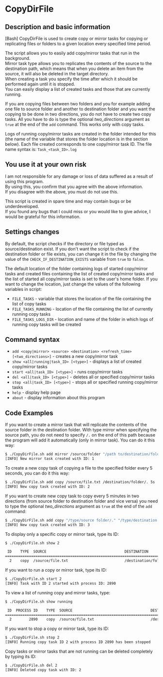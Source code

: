 # CopyDirFile
## Description and basic information
 [Bash] CopyDirFile is used to create copy or mirror tasks for copying or replicating files or folders to a given location every specified time period.  
 
  The script allows you to easily add copy/mirror tasks that run in the background.  
  Mirror task type allows you to replicates the contents of the source to the destination path, which means that when you delete an item from the source, it will also be deleted in the target directory.  
  When creating a task you specify the time after which it should be performed again until it is stopped.  
  You can easily display a list of created tasks and those that are currently running.  
  
  If you are copying files between two folders and you for example adding one file to source folder and another to destination folder and you want the copying to be done in two directions, you do not have to create two copy tasks. All you have to do is type the optional *two_directions* argument as `true` at the end of the `add` command. This works only with copy tasks.  
  
  Logs of running copy/mirror tasks are created in the folder intended for this (the name of the variable that stores the folder location is in the section below). Each file created corresponds to one copy/mirror task ID. The file name syntax is: `Task_<task_ID>.log`
  
## You use it at your own risk

  I am not responsible for any damage or loss of data suffered as a result of using this program.   
  By using this, you confirm that you agree with the above information.   
  If you disagree with the above, you must do not use this.
  
  This script is created in spare time and may contain bugs or be underdeveloped.   
  If you found any bugs that I could miss or you would like to give advice, I would be grateful for this information.   
  
## Settings changes
  By default, the script checks if the directory or file typed as source/destination exist. If you don't want the script to check if the destination folder or file exists, you can change it in the file by changing the value of the `CHECK_IF_DESTINATION_EXISTS` variable from `true` to `false`.  
  
  The default location of the folder containing logs of started copy/mirror tasks and created files containing the list of created copy/mirror tasks and the list of started all copy/mirror tasks is set to the user's home folder. If you want to change the location, just change the values of the following variables in script:
  - `FILE_TASKS` - variable that stores the location of the file containing the list of copy tasks
  - `FILE_TASKS_RUNNING` - location of the file containing the list of currently running copy tasks
  - `FILE_TASKS_LOGS_DIR` - location and name of the folder in which logs of running copy tasks will be created
  
## Command syntax
  - `add <copy|mirror> <source> <destination> <refresh_time> [<two_directions>]`  - creates a new copy/mirror task
  - `show <all|running|task_ID> [<type>]`  - displays a list of created copy/mirror tasks
  - `start <all|task_ID> [<type>]`  - runs copy/mirror tasks
  - `del <all|task_ID> [<type>]`  - deletes all or specified copy/mirror tasks
  - `stop <all|task_ID> [<type>]`  - stops all or specified running copy/mirror tasks
  - `help`  - display help page
  - `about`  - display information about this program
  
## Code Examples

  If you want to create a mirror task that will replicate the contents of the source folder in the destination folder. With type mirror when specifying the source path, you do not need to specify `/.` on the end of this path because the program will add it automatically (only in mirror task). You can do it this way:

  ```sh
  $ ./CopyDirFile.sh add mirror /source/folder "/path to/destination/folder" 5s
  [INFO] New mirror task created with ID: 1
  ```

  To create a new copy task of copying a file to the specified folder every 5 seconds, you can do it this way:
  
  ```sh
  $ ./CopyDirFile.sh add copy /source/file.txt /destination/folder/. 5s
  [INFO] New copy task created with ID: 2
  ```

  If you want to create new copy task to copy every 5 minutes in two directions (from source folder to destination folder and vice versa) you need to type the optional *two_directions* argument as `true` at the end of the `add` command:
  
  ```sh
  $ ./CopyDirFile.sh add copy "/type/source folder/." "/type/destination folder/." 5m true
  [INFO] New copy task created with ID: 3
  ```
  
  To display only a specific copy or mirror task, type its ID:
  
  ```sh
  $ ./CopyDirFile.sh show 2
  
   ID    TYPE  SOURCE                                    DESTINATION                               REFRESH  TWO DIRECTION
=======================================================================================================================
    2    copy  /source/file.txt                          /destination/folder/.                          5s          false

  ```
  
  If you want to run a copy or mirror task, type its ID:
  
  ```sh
  $ ./CopyDirFile.sh start 2
  [INFO] Task with ID 2 started with process ID: 2890
  ```
  
  To view a list of running copy and mirror tasks, type:
  
  ```sh
  $ ./CopyDirFile.sh show running

   ID  PROCESS ID    TYPE  SOURCE                                    DESTINATION                               REFRESH  TWO DIRECTION
===================================================================================================================================
    2        2890    copy  /source/file.txt                          /destination/folder/.                          5s          false

  ```
  
  If you want to stop a copy or mirror task, type its ID:
  
  ```sh
  $ ./CopyDirFile.sh stop 2
[INFO] Running copy task ID 2 with process ID 2890 has been stopped
  ```
  
  Copy tasks or mirror tasks that are not running can be deleted completely by typing its ID:
  
  ```sh
  $ ./CopyDirFile.sh del 2
[INFO] Deleted copy task with ID: 2
  ```

